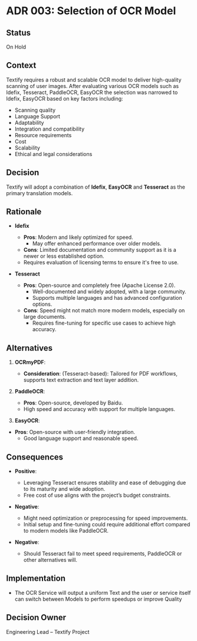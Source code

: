 # ADR 003: Selection of OCR Model

## Status
On Hold

## Context
Textify requires a robust and scalable OCR model to deliver high-quality scanning of user images. After evaluating various OCR models such as Idefix, Tesseract, PaddleOCR, EasyOCR the selection was narrowed to Idefix, EasyOCR based on key factors including:
- Scanning quality
- Language Support
- Adaptability
- Integration and compatibility
- Resource requirements
- Cost
- Scalability
- Ethical and legal considerations

## Decision
Textify will adopt a combination of **Idefix**, **EasyOCR**  and **Tesseract** as the primary translation models.

## Rationale
- **Idefix**
  - **Pros**: Modern and likely optimized for speed.
    - May offer enhanced performance over older models.
   - **Cons**: Limited documentation and community support as it is a newer or less established option.
    - Requires evaluation of licensing terms to ensure it's free to use.

- **Tesseract**
  - **Pros**: Open-source and completely free (Apache License 2.0).
    - Well-documented and widely adopted, with a large community.
    - Supports multiple languages and has advanced configuration options.
  - **Cons**: Speed might not match more modern models, especially on large documents.
    - Requires fine-tuning for specific use cases to achieve high accuracy.

## Alternatives
1. **OCRmyPDF**:
   - **Consideration**: (Tesseract-based): Tailored for PDF workflows, supports text extraction and text layer addition.

2. **PaddleOCR**:
   - **Pros**: Open-source, developed by Baidu.
    - High speed and accuracy with support for multiple languages.

3. **EasyOCR**:
  - **Pros**: Open-source with user-friendly integration.
    - Good language support and reasonable speed.

## Consequences
- **Positive**:
  - Leveraging Tesseract ensures stability and ease of debugging due to its maturity and wide adoption.
  - Free cost of use aligns with the project’s budget constraints.
  
- **Negative**:
  - Might need optimization or preprocessing for speed improvements.
  - Initial setup and fine-tuning could require additional effort compared to modern models like PaddleOCR.

- **Negative**:
  - Should Tesseract fail to meet speed requirements, PaddleOCR or other alternatives will.

## Implementation
  - The OCR Service will output a uniform Text and the user or service itself can switch between Models to perform speedups or improve Quality

## Decision Owner
Engineering Lead – Textify Project

